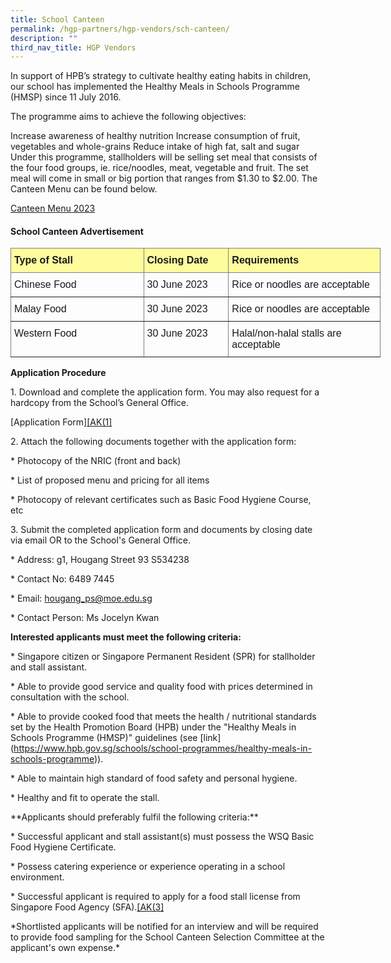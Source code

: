 ```yaml
---
title: School Canteen
permalink: /hgp-partners/hgp-vendors/sch-canteen/
description: ""
third_nav_title: HGP Vendors
---
```

In support of HPB’s strategy to cultivate healthy eating habits in children, our school has implemented the Healthy Meals in Schools Programme (HMSP) since 11 July 2016.

The programme aims to achieve the following objectives:

Increase awareness of healthy nutrition Increase consumption of fruit, vegetables and whole-grains Reduce intake of high fat, salt and sugar Under this programme, stallholders will be selling set meal that consists of the four food groups, ie. rice/noodles, meat, vegetable and fruit. The set meal will come in small or big portion that ranges from $1.30 to $2.00. The Canteen Menu can be found below.

[Canteen Menu 2023](/files/Canteen%20Stalls%20Menu%202023_2.pdf)
#### School Canteen Advertisement

<style type="text/css">
.tg  {border-collapse:collapse;border-spacing:0;}
.tg td{border-color:black;border-style:solid;border-width:1px;font-family:Arial, sans-serif;font-size:14px;
  overflow:hidden;padding:10px 5px;word-break:normal;}
.tg th{border-color:black;border-style:solid;border-width:1px;font-family:Arial, sans-serif;font-size:14px;
  font-weight:normal;overflow:hidden;padding:10px 5px;word-break:normal;}
.tg .tg-cey4{border-color:inherit;font-size:16px;text-align:left;vertical-align:top}
.tg .tg-c9j9{background-color:#fffc9e;border-color:inherit;font-size:16px;font-weight:bold;text-align:left;vertical-align:top}
</style>
<table style="undefined;table-layout: fixed; width: 592px" class="tg">
<colgroup>
<col style="width: 213px">
<col style="width: 136px">
<col style="width: 243px">
</colgroup>
<thead>
  <tr>
    <th class="tg-c9j9">Type of Stall</th>
    <th class="tg-c9j9">Closing Date</th>
    <th class="tg-c9j9">Requirements</th>
  </tr>
</thead>
<tbody>
  <tr>
    <td class="tg-cey4">Chinese Food</td>
    <td class="tg-cey4">30 June 2023</td>
    <td class="tg-cey4">Rice or noodles are acceptable</td>
  </tr>
  <tr>
    <td class="tg-cey4">Malay Food</td>
    <td class="tg-cey4">30 June 2023</td>
    <td class="tg-cey4">Rice or noodles are acceptable</td>
  </tr>
  <tr>
    <td class="tg-cey4">Western Food</td>
    <td class="tg-cey4">30 June 2023</td>
    <td class="tg-cey4">Halal/non-halal stalls are acceptable</td>
  </tr>
</tbody>
</table>

**Application Procedure**

1\. Download and complete the application form. You may also request for a hardcopy from the School’s General Office.

 \[Application Form\][\[AK(1\]](#_msocom_1)&nbsp;

2\. Attach the following documents together with the application form:

\* Photocopy of the NRIC (front and back)

\* List of proposed menu and pricing for all items

\* Photocopy of relevant certificates such as Basic Food Hygiene Course, etc

3\. Submit the completed application form and documents by closing date via email OR to the School's General Office.

\* Address: g1, Hougang Street 93 S534238

\* Contact No: 6489 7445

\* Email: hougang_ps@moe.edu.sg

\* Contact Person: Ms Jocelyn Kwan

**Interested applicants must meet the following criteria:**

\* Singapore citizen or Singapore Permanent Resident (SPR) for stallholder and stall assistant.

\* Able to provide good service and quality food with prices determined in consultation with the school.

\* Able to provide cooked food that meets the health / nutritional standards set by the Health Promotion Board (HPB) under the "Healthy Meals in Schools Programme (HMSP)" guidelines (see \[link\](https://www.hpb.gov.sg/schools/school-programmes/healthy-meals-in-schools-programme)).

\* Able to maintain high standard of food safety and personal hygiene.

\* Healthy and fit to operate the stall.

\*\*Applicants should preferably fulfil the following criteria:\*\*

\* Successful applicant and stall assistant(s) must possess the WSQ Basic Food Hygiene Certificate.

\* Possess catering experience or experience operating in a school environment.

\* Successful applicant is required to apply for a food stall license from Singapore Food Agency (SFA).[\[AK(3\]](#_msocom_3)&nbsp;

\*Shortlisted applicants will be notified for an interview and will be required to provide food sampling for the School Canteen Selection Committee at the applicant's own expense.\*